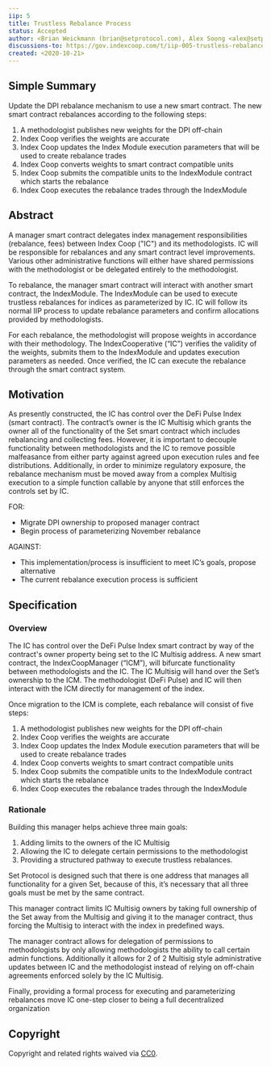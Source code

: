 ```yaml
---
iip: 5
title: Trustless Rebalance Process
status: Accepted
author: <Brian Weickmann (brian@setprotocol.com), Alex Soong <alex@setprotocol.com>, Richard Liang (richard@setprotocol.com) and Felix Feng (felix@setprotocol.com)>
discussions-to: https://gov.indexcoop.com/t/iip-005-trustless-rebalance-process/192
created: <2020-10-21>
---
```


## Simple Summary

Update the DPI rebalance mechanism to use a new smart contract. The new smart contract rebalances according to the following steps:

1. A methodologist publishes new weights for the DPI off-chain
1. Index Coop verifies the weights are accurate
1. Index Coop updates the Index Module execution parameters that will be used to create rebalance trades
1. Index Coop converts weights to smart contract compatible units
1. Index Coop submits the compatible units to the IndexModule contract which starts the rebalance
1. Index Coop executes the rebalance trades through the IndexModule

## Abstract

A manager smart contract delegates index management responsibilities (rebalance, fees) between Index Coop ("IC") and its methodologists. IC will be responsible for rebalances and any smart contract level improvements. Various other administrative functions will either have shared permissions with the methodologist or be delegated entirely to the methodologist.

To rebalance, the manager smart contract will interact with another smart contract, the IndexModule. The IndexModule can be used to execute trustless rebalances for indices as parameterized by IC. IC will follow its normal IIP process to update rebalance parameters and confirm allocations provided by methodologists.

For each rebalance, the methodologist will propose weights in accordance with their methodology. The IndexCooperative (“IC”) verifies the validity of the weights, submits them to the IndexModule and updates execution parameters as needed. Once verified, the IC can execute the rebalance through the smart contract system.

## Motivation

As presently constructed, the IC has control over the DeFi Pulse Index (smart contract). The contract’s owner is the IC Multisig which grants the owner all of the functionality of the Set smart contract which includes rebalancing and collecting fees. However, it is important to decouple functionality between methodologists and the IC to remove possible malfeasance from either party against agreed upon execution rules and fee distributions. Additionally, in order to minimize regulatory exposure, the rebalance mechanism must be moved away from a complex Multisig execution to a simple function callable by anyone that still enforces the controls set by IC.

FOR:

* Migrate DPI ownership to proposed manager contract
* Begin process of parameterizing November rebalance

AGAINST:

* This implementation/process is insufficient to meet IC’s goals, propose alternative
* The current rebalance execution process is sufficient

## Specification

### Overview

The IC has control over the DeFi Pulse Index smart contract by way of the contract's owner property being set to the IC Multisig address. A new smart contract, the IndexCoopManager (“ICM”), will bifurcate functionality between methodologists and the IC. The IC Multisig will hand over the Set’s ownership to the ICM. The methodologist (DeFi Pulse) and IC will then interact with the ICM directly for management of the index.

Once migration to the ICM is complete, each rebalance will consist of five steps:

1. A methodologist publishes new weights for the DPI off-chain
1. Index Coop verifies the weights are accurate
1. Index Coop updates the Index Module execution parameters that will be used to create rebalance trades
1. Index Coop converts weights to smart contract compatible units
1. Index Coop submits the compatible units to the IndexModule contract which starts the rebalance
1. Index Coop executes the rebalance trades through the IndexModule

### Rationale

Building this manager helps achieve three main goals:

1. Adding limits to the owners of the IC Multisig
2. Allowing the IC to delegate certain permissions to the methodologist
3. Providing a structured pathway to execute trustless rebalances.

Set Protocol is designed such that there is one address that manages all functionality for a given Set, because of this, it’s necessary that all three goals must be met by the same contract.

This manager contract limits IC Multisig owners by taking full ownership of the Set away from the Multisig and giving it to the manager contract, thus forcing the Multisig to interact with the index in predefined ways.

The manager contract allows for delegation of permissions to methodologists by only allowing methodologists the ability to call certain admin functions. Additionally it allows for 2 of 2 Multisig style administrative updates between IC and the methodologist instead of relying on off-chain agreements enforced solely by the IC Multisig.

Finally, providing a formal process for executing and parameterizing rebalances move IC one-step closer to being a full decentralized organization

## Copyright

Copyright and related rights waived via [CC0](https://creativecommons.org/publicdomain/zero/1.0/).
